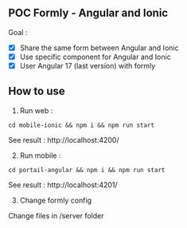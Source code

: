 ## POC Formly - Angular and Ionic

Goal :

- [x] Share the same form between Angular and Ionic
- [x] Use specific component for Angular and Ionic
- [x] User Angular 17 (last version) with formly

## How to use

1. Run web :

`cd mobile-ionic && npm i && npm run start`

See result : http://localhost:4200/

2. Run mobile :

`cd portail-angular && npm i && npm run start`

See result : http://localhost:4201/

3. Change formly config

Change files in /server folder
